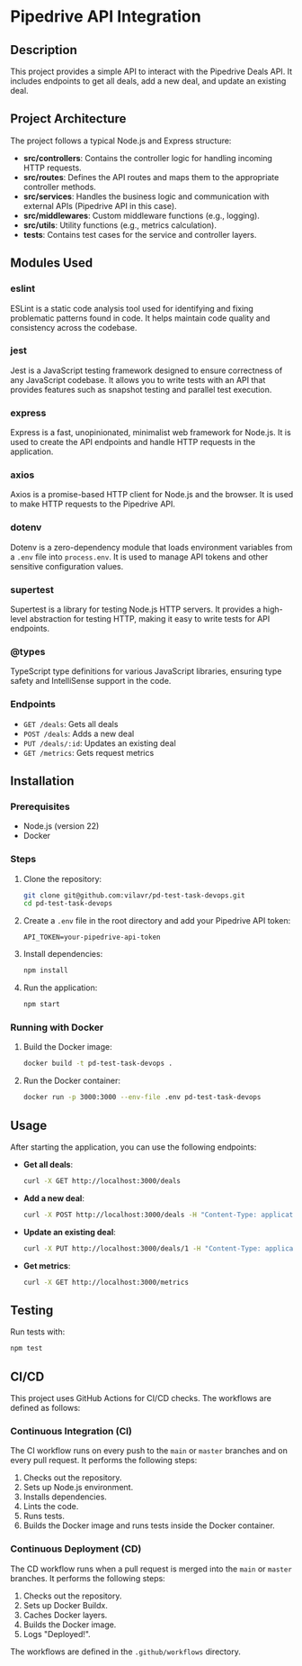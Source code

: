 
# Pipedrive API Integration

## Description
This project provides a simple API to interact with the Pipedrive Deals API. It includes endpoints to get all deals, add a new deal, and update an existing deal.

## Project Architecture
The project follows a typical Node.js and Express structure:

- **src/controllers**: Contains the controller logic for handling incoming HTTP requests.
- **src/routes**: Defines the API routes and maps them to the appropriate controller methods.
- **src/services**: Handles the business logic and communication with external APIs (Pipedrive API in this case).
- **src/middlewares**: Custom middleware functions (e.g., logging).
- **src/utils**: Utility functions (e.g., metrics calculation).
- **tests**: Contains test cases for the service and controller layers.

## Modules Used
### eslint
ESLint is a static code analysis tool used for identifying and fixing problematic patterns found in code. It helps maintain code quality and consistency across the codebase.

### jest
Jest is a JavaScript testing framework designed to ensure correctness of any JavaScript codebase. It allows you to write tests with an API that provides features such as snapshot testing and parallel test execution.

### express
Express is a fast, unopinionated, minimalist web framework for Node.js. It is used to create the API endpoints and handle HTTP requests in the application.

### axios
Axios is a promise-based HTTP client for Node.js and the browser. It is used to make HTTP requests to the Pipedrive API.

### dotenv
Dotenv is a zero-dependency module that loads environment variables from a `.env` file into `process.env`. It is used to manage API tokens and other sensitive configuration values.

### supertest
Supertest is a library for testing Node.js HTTP servers. It provides a high-level abstraction for testing HTTP, making it easy to write tests for API endpoints.

### @types
TypeScript type definitions for various JavaScript libraries, ensuring type safety and IntelliSense support in the code.


### Endpoints
- `GET /deals`: Gets all deals
- `POST /deals`: Adds a new deal
- `PUT /deals/:id`: Updates an existing deal
- `GET /metrics`: Gets request metrics

## Installation

### Prerequisites
- Node.js (version 22)
- Docker

### Steps
1. Clone the repository:
   ```bash
   git clone git@github.com:vilavr/pd-test-task-devops.git
   cd pd-test-task-devops
   ```

2. Create a `.env` file in the root directory and add your Pipedrive API token:
   ```env
   API_TOKEN=your-pipedrive-api-token
   ```

3. Install dependencies:
   ```bash
   npm install
   ```

4. Run the application:
   ```bash
   npm start
   ```

### Running with Docker

1. Build the Docker image:
   ```bash
   docker build -t pd-test-task-devops .
   ```

2. Run the Docker container:
   ```bash
   docker run -p 3000:3000 --env-file .env pd-test-task-devops
   ```

## Usage
After starting the application, you can use the following endpoints:

- **Get all deals**: 
  ```bash
  curl -X GET http://localhost:3000/deals
  ```

- **Add a new deal**: 
  ```bash
  curl -X POST http://localhost:3000/deals -H "Content-Type: application/json" -d '{"title": "New Deal"}'
  ```

- **Update an existing deal**: 
  ```bash
  curl -X PUT http://localhost:3000/deals/1 -H "Content-Type: application/json" -d '{"title": "Updated Deal"}'
  ```

- **Get metrics**: 
  ```bash
  curl -X GET http://localhost:3000/metrics
  ```

## Testing
Run tests with:
```bash
npm test
```

## CI/CD
This project uses GitHub Actions for CI/CD checks. The workflows are defined as follows:

### Continuous Integration (CI)
The CI workflow runs on every push to the `main` or `master` branches and on every pull request. It performs the following steps:
1. Checks out the repository.
2. Sets up Node.js environment.
3. Installs dependencies.
4. Lints the code.
5. Runs tests.
6. Builds the Docker image and runs tests inside the Docker container.

### Continuous Deployment (CD)
The CD workflow runs when a pull request is merged into the `main` or `master` branches. It performs the following steps:
1. Checks out the repository.
2. Sets up Docker Buildx.
3. Caches Docker layers.
4. Builds the Docker image.
5. Logs "Deployed!".

The workflows are defined in the `.github/workflows` directory.
